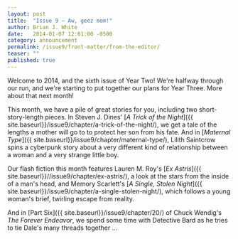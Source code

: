 ```yaml
---
layout: post
title:  "Issue 9 — Aw, geez mom!"
author: Brian J. White
date:   2014-01-07 12:01:00 -0500
category: announcement
permalink: /issue9/front-matter/from-the-editor/
teaser: ""
published: true
---
```


Welcome to 2014, and the sixth issue of Year Two! We're halfway through our run, and we're starting to put together our plans for Year Three. More about that next month!

This month, we have a pile of great stories for you, including two short-story-length pieces. In Steven J. Dines' [_A Trick of the Night_]({{ site.baseurl}}/issue9/chapter/a-trick-of-the-night/), we get a tale of the lengths a mother will go to to protect her son from his fate. And in [_Maternal Type_]({{ site.baseurl}}/issue9/chapter/maternal-type/), Lilith Saintcrow spins a cyberpunk story about a very different kind of relationship between a woman and a very strange little boy.

Our flash fiction this month features Lauren M. Roy's [_Ex Astris_]({{ site.baseurl}}//issue9/chapter/ex-astris/), a look at the stars from the inside of a man's head, and Memory Scarlett's [_A Single, Stolen Night_]({{ site.baseurl}}/issue9/chapter/a-single-stolen-night/), which follows a young woman's brief, twirling escape from reality.

And in [Part Six]({{ site.baseurl}}/issue9/chapter/20/) of Chuck Wendig's _The Forever Endeavor_, we spend some time with Detective Bard as he tries to tie Dale's many threads together …
